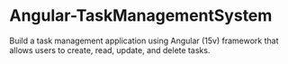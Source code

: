 # Angular-TaskManagementSystem
Build a task management application using Angular (15v) framework that allows users to create, read, update, and delete tasks.
